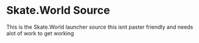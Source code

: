# Skate.World Source
 This is the Skate.World launcher source this isnt paster friendly and needs alot of work to get working
